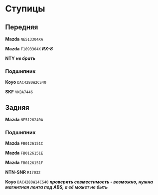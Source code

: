# Ступицы

## Передняя

__Mazda__ `NE513304XA`

__Mazda__ `F1893304X` ***RX-8***

__NTY__ ***не брать***

### Подшипник

__Koyo__ `DAC4280W2CS40`

__SKF__ `VKBA7446`

## Задняя

__Mazda__ `NE5126240A`

### Подшипник

__Mazda__ `FB0126151C`

__Mazda__ `FB0126151E`

__Mazda__ `FB0126151F`

__NTN-SNR__ `R17032`

__Koyo__ `DAC4280W14CS40` ***проверить совместимость - возможно, нужна магнитная лента под ABS, а её может не быть***